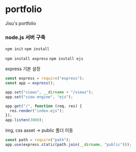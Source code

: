 # portfolio

Jisu's portfolio

### node.js 서버 구축

`npm init`
`npm install`

`npm install express`
`npm install ejs`

express 기본 설정

```javascript
const express = require("express");
const app = express();

app.set("views", __dirname + "/views");
app.set("view engine", "ejs");

app.get("/", function (req, res) {
  res.render("index.ejs");
});
app.listen(3000);
```

img, css asset -> public 폴더 이동

```javascript
const path = require("path");
app.use(express.static(path.join(__dirname, "public")));
```
